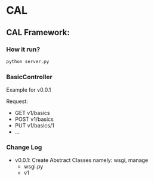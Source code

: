 # CAL
## CAL Framework:
### How it run?

```bash
python server.py
```

### BasicController
Example for v0.0.1

Request:

- GET v1/basics
- POST v1/basics
- PUT v1/basics/1
- ...


### Change Log
- v0.0.1: Create Abstract Classes namely: wsgi, manage
    + wsgi.py
    + v1
